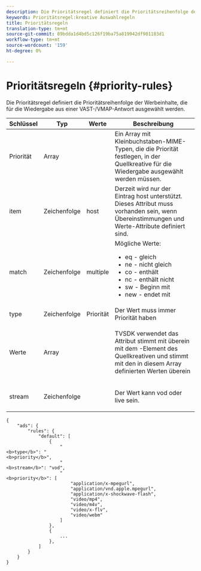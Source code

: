 ```yaml
---
description: Die Prioritätsregel definiert die Prioritätsreihenfolge der Werbeinhalte, die für die Wiedergabe aus einer VAST-/VMAP-Antwort ausgewählt werden.
keywords: Prioritätsregel:kreative Auswahlregeln
title: Prioritätsregeln
translation-type: tm+mt
source-git-commit: 89bdda1d4bd5c126f19ba75a819942df901183d1
workflow-type: tm+mt
source-wordcount: '159'
ht-degree: 0%

---
```



# Prioritätsregeln {#priority-rules}

Die Prioritätsregel definiert die Prioritätsreihenfolge der Werbeinhalte, die für die Wiedergabe aus einer VAST-/VMAP-Antwort ausgewählt werden.

<table id="table_ljp_tgx_hz">  
 <thead> 
  <tr> 
   <th class="entry"><b>Schlüssel</b></th> 
   <th class="entry"><b>Typ</b></th> 
   <th class="entry"><b>Werte</b></th> 
   <th class="entry"><b>Beschreibung</b></th>
  </tr> 
 </thead>
 <tbody> 
  <tr> 
   <td><span class="codeph"> Priorität</span></td> 
   <td><span class="codeph"> Array</span></td> 
   <td></td> 
   <td> Ein Array mit Kleinbuchstaben-MIME-Typen, die die Priorität festlegen, in der Quellkreative für die Wiedergabe ausgewählt werden müssen.</td> 
  </tr> 
  <tr> 
   <td><span class="codeph"> item</span></td> 
   <td><span class="codeph"> Zeichenfolge</span></td> 
   <td><span class="codeph"> host</span></td> 
   <td>Derzeit wird nur der Eintrag <span class="codeph"> host</span> unterstützt. Dieses Attribut muss vorhanden sein, wenn <span class="codeph"> Übereinstimmungen</span> und <span class="codeph"> Werte</span>-Attribute definiert sind.</td> 
  </tr> 
  <tr> 
   <td><span class="codeph"> match</span></td> 
   <td><span class="codeph"> Zeichenfolge</span></td> 
   <td><span class="codeph"> multiple</span></td> 
   <td>Mögliche Werte:
    <ul id="ul_tnf_2hx_hz"> 
     <li><span class="codeph"> eq</span> - gleich</li> 
     <li><span class="codeph"> ne</span> - nicht gleich</li> 
     <li><span class="codeph"> co</span> - enthält</li> 
     <li><span class="codeph"> nc</span> - enthält nicht</li> 
     <li><span class="codeph"> sw</span>  - Beginn mit</li> 
     <li><span class="codeph"> new</span>  - endet mit</li> 
    </ul></td> 
  </tr> 
  <tr> 
   <td><span class="codeph"> type</span></td> 
   <td><span class="codeph"> Zeichenfolge</span></td> 
   <td><span class="codeph"> Priorität</span></td> 
   <td>Der Wert muss immer <span class="codeph"> Priorität</span> haben</td> 
  </tr> 
  <tr> 
   <td><span class="codeph"> Werte</span></td> 
   <td><span class="codeph"> Array</span></td> 
   <td></td> 
   <td> <p>TVSDK verwendet das Attribut <span class="codeph"> stimmt mit </span> überein mit dem <span class="codeph">-Element</span> des Quellkreativen und stimmt mit den in diesem Array definierten Werten überein</p> </td> 
  </tr> 
  <tr> 
   <td><span class="codeph"> stream</span></td> 
   <td><span class="codeph"> Zeichenfolge</span></td> 
   <td></td> 
   <td> <p>Der Wert kann <span class="codeph"> vod</span> oder <span class="codeph"> live</span> sein.</p> </td> 
  </tr> 
 </tbody> 
</table>

```
{
    "ads": {
        "rules": {
            "default": [
                {
                    "
<b>type</b>": "
<b>priority</b>",
                    "
<b>stream</b>": "vod",
                    "
<b>priority</b>": [
                        "application/x-mpegurl",
                        "application/vnd.apple.mpegurl",
                        "application/x-shockwave-flash",
                        "video/mp4",
                        "video/m4v",
                        "video/x-flv",
                        "video/webm"
                    ]
                },
                {
                    ...
                },
            ]
        }
    }
}
```
